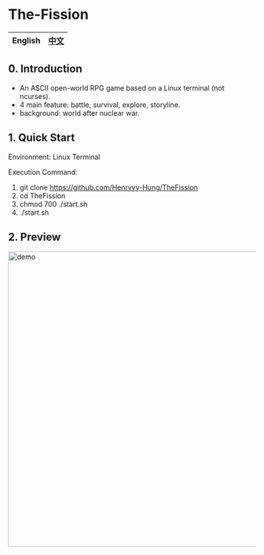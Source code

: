 # **The-Fission**

English|[中文](https://github.com/Henryyy-Hung/HKU-COMP1340-TheFission/tree/ChineseEdition#裂变)|
--------------------------------------------------------|--------------------------------------------------------|

## **0. Introduction**

  * An ASCII open-world RPG game based on a Linux terminal (not ncurses).
  * 4 main feature: battle, survival, explore, storyline.
  * background: world after nuclear war.

## **1. Quick Start**

  Environment: Linux Terminal
 
  Execution Command: 
  1. git clone https://github.com/Henryyy-Hung/TheFission
  2. cd TheFission
  3. chmod 700 ./start.sh
  4. ./start.sh
  
## **2. Preview**

<img src="https://user-images.githubusercontent.com/78750074/209073872-9274ec47-56f0-41ab-a8e6-8a63421b6bc8.gif" alt="demo" width="600">
